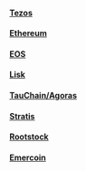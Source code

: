 #### [Tezos](tezos/index.md)

#### [Ethereum](https://www.ethereum.org/)

#### [EOS](https://eos.io/)

#### [Lisk](https://lisk.io/)

#### [TauChain/Agoras](http://www.idni.org/)

#### [Stratis](http://stratisplatform.com/)

#### [Rootstock](http://www.rsk.co/)

#### [Emercoin](https://emercoin.com/)